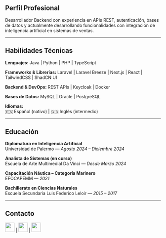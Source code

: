 ## Perfil Profesional

Desarrollador Backend con experiencia en APIs REST, autenticación, bases de datos y actualmente desarrollando funcionalidades con integración de inteligencia artificial en sistemas de ventas.

---

## Habilidades Técnicas

**Lenguajes:**
Java | Python | PHP | TypeScript  

**Frameworks & Librerías:**
Laravel | Laravel Breeze | Next.js | React | TailwindCSS | ShadCN UI  

**Backend & DevOps:**
REST APIs | Keycloak | Docker  

**Bases de Datos:**
MySQL | Oracle | PostgreSQL

**Idiomas:**  
🇪🇸 Español (nativo) | 🇬🇧 Inglés (intermedio)

---

## Educación

**Diplomatura en Inteligencia Artificial**  
Universidad de Palermo — *Agosto 2024 – Diciembre 2024*  

**Analista de Sistemas (en curso)**  
Escuela de Arte Multimedial Da Vinci — *Desde Marzo 2024*  

**Capacitación Náutica – Categoría Marinero**  
EFOCAPEMM — *2021*

**Bachillerato en Ciencias Naturales**  
Escuela Secundaria Luis Federico Leloir — *2015 – 2017*

---

## Contacto

[<img src="https://cdn-icons-png.flaticon.com/512/174/174857.png" width="30"/>](https://linkedin.com/in/gabriel-acosta-208212326) | [<img src="https://cdn-icons-png.flaticon.com/512/732/732200.png" width="30"/>](mailto:gabriel.hernan.acosta@outlook.com) | [<img src="https://cdn-icons-png.flaticon.com/512/732/732223.png" width="30"/>](mailto:gabriel.hernan.acosta3@gmail.com)

